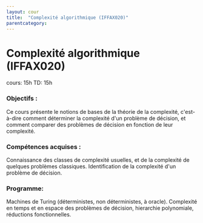 ```yaml
---
layout: cour
title:  "Complexité algorithmique (IFFAX020)"
parentcategory: 
---
```


# Complexité algorithmique (IFFAX020)
cours: 15h TD: 15h
### Objectifs :
Ce cours présente le notions de bases de la théorie de la complexité, c'est-à-dire comment déterminer la complexité d'un
problème de décision, et comment comparer des problèmes de décision en fonction de leur complexité.
### Compétences acquises :
Connaissance des classes de complexité usuelles, et de la complexité de quelques problèmes classiques. Identification de
la complexité d'un problème de décision.
### Programme:
Machines de Turing (déterministes, non déterministes, à oracle). Complexité en temps et en espace des problèmes de 
décision, hierarchie polynomiale, réductions fonctionnelles.